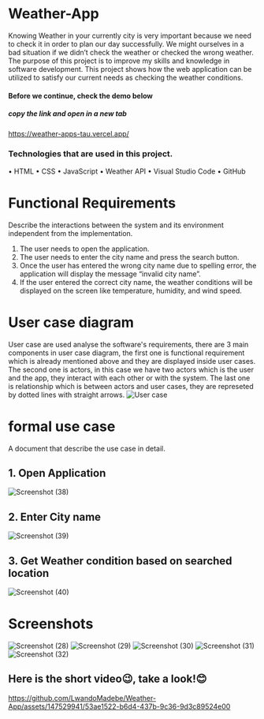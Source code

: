 # Weather-App
Knowing Weather in your currently city is very important because we need to check it in order to plan our day successfully. We might ourselves in a bad situation if we didn’t check the weather or checked the wrong weather.  The purpose of this project is to improve my skills and knowledge in software development. This project shows how the web application can be utilized to satisfy our current needs as checking the weather conditions. 

#### Before we continue, check the demo below
##### copy the link and open in a new tab
https://weather-apps-tau.vercel.app/

### Technologies that are used in this project. 
•	HTML
•	CSS
•	JavaScript
•	Weather API
•	Visual Studio Code 
•	GitHub


# Functional Requirements
Describe the interactions between the system and its environment independent from the implementation.
1.	The user needs to open the application. 
2.	The user needs to enter the city name and press the search button. 
3.	Once the user has entered the wrong city name due to spelling error, the application will display the message “invalid city name”. 
4.	If the user entered the correct city name, the weather conditions will be displayed on the screen like temperature, humidity, and wind speed. 

# User case diagram 
User case are used analyse the software's requirements, there are 3 main components in user case diagram, the first one is functional requirement which is already mentioned above and they are displayed inside user cases. The second one is actors, in this case we have two actors which is the user and the app, they interact with each other or with the system. The last one is relationship which is between actors and user cases, they are represeted by dotted lines with straight arrows. 
![User case](https://github.com/LwandoMadebe/Weather-App/assets/147529941/26004a59-2e5d-4fe5-b647-d8a4a754c064)

# formal use case
A document that describe the use case in detail. 
## 1. Open Application
   ![Screenshot (38)](https://github.com/LwandoMadebe/Weather-App/assets/147529941/04da01a6-89a5-4e88-9c07-f90b3da80102)

## 2. Enter City name
   ![Screenshot (39)](https://github.com/LwandoMadebe/Weather-App/assets/147529941/7247d536-c2a5-479f-9187-2ee52860d18d)

## 3. Get Weather condition based on searched location
![Screenshot (40)](https://github.com/LwandoMadebe/Weather-App/assets/147529941/99713eb2-d119-43bd-90dc-657b9bc00494)

# Screenshots 
![Screenshot (28)](https://github.com/LwandoMadebe/Weather-App/assets/147529941/328a6b66-8ff6-4f71-9ab4-f295ed80a892)
![Screenshot (29)](https://github.com/LwandoMadebe/Weather-App/assets/147529941/9e43e0d3-ba60-4d4d-b878-36db4c2906a8)
![Screenshot (30)](https://github.com/LwandoMadebe/Weather-App/assets/147529941/de351be7-9e06-43cb-97fd-82f9c1a1a836)
![Screenshot (31)](https://github.com/LwandoMadebe/Weather-App/assets/147529941/d5db37bd-52bf-4fe7-a528-88a5e287f57c)
![Screenshot (32)](https://github.com/LwandoMadebe/Weather-App/assets/147529941/7fb0e673-ba12-49aa-ba7f-a4ac19a68e84)

## Here is the short video😉, take a look!😊
https://github.com/LwandoMadebe/Weather-App/assets/147529941/53ae1522-b6d4-437b-9c36-9d3c89524e00
